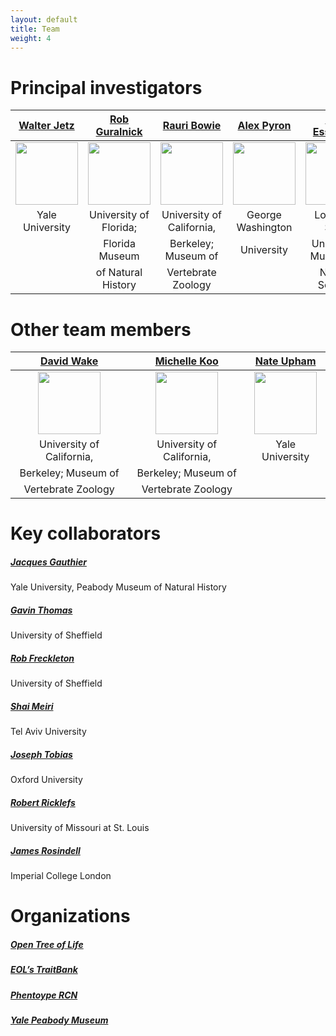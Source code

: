 ```yaml
---
layout: default
title: Team
weight: 4
---
```

# Principal investigators #

| [Walter Jetz](http://jetzlab.yale.edu/people/walter-jetz)  | [Rob Guralnick](https://sites.google.com/site/robgur/)  | [Rauri Bowie](https://ib.berkeley.edu/labs/bowie/about_rauri.html)  |[Alex Pyron](https://biology.columbian.gwu.edu/r-alexander-pyron)   | [Jake Esselstyn](http://www.museum.lsu.edu/esselstyn/)  |
|:----:   |:----:   |:----:   |:----:   |:----:   |
| <img src="http://vertlife.github.io/images/Walter.jpg" height="100" />  | <img src="http://vertlife.github.io/images/Rob.png" height="100" />  | <img src="http://vertlife.github.io/images/Rauri.JPG" height="100" />  | <img src="http://vertlife.github.io/images/Alex.jpg" height="100" />  | <img src="http://vertlife.github.io/images/Jake.png" height="100" />  |
| Yale University  | University of Florida; | University of California,  | George Washington  | Louisiana State  |
|   | Florida Museum  | Berkeley; Museum of   | University  | University; Museum of  |
|   | of Natural History  | Vertebrate Zoology  |   | Natural Science  |

# Other team members #

|[David Wake](https://ib.berkeley.edu/labs/wake/wakelab.htm)	|[Michelle Koo](http://mvz.berkeley.edu/Informatics_Lab.html)| [Nate Upham](http://jetzlab.yale.edu/people/nathan-upham) |
|:-:	|:---:	|:---:	|
| <img src="http://vertlife.github.io/images/DBW.jpg" height="100" />  	| <img src="http://vertlife.github.io/images/Michelle.jpg" height="100" />  	| <img src="http://vertlife.github.io/images/Nate.jpg" height="100" />  	|
| University of California,  	| University of California,  	| Yale University  	|
| Berkeley; Museum of  	| Berkeley; Museum of   	|   	|
| Vertebrate Zoology  	| Vertebrate Zoology  	|   	|

##### 

  

##### 

 

##### 



# Key collaborators #

##### [Jacques Gauthier](http://peabody.yale.edu/collections/vertebrate-paleontology/jacques-gauthier)
Yale University, Peabody Museum of Natural History

##### [Gavin Thomas](https://www.shef.ac.uk/aps/staff-and-students/acadstaff/thomas)
University of Sheffield

##### [Rob Freckleton](https://www.shef.ac.uk/aps/staff-and-students/acadstaff/freckleton)
University of Sheffield

##### [Shai Meiri](http://shaimeirilab.weebly.com/)
Tel Aviv University

##### [Joseph Tobias](http://www.zoo.ox.ac.uk/people/view/tobias_j.htm)
Oxford University

##### [Robert Ricklefs](http://www.umsl.edu/~ricklefsr/)
University of Missouri at St. Louis

##### [James Rosindell](http://www.imperial.ac.uk/people/j.rosindell)
Imperial College London

# Organizations #

##### [Open Tree of Life](http://blog.opentreeoflife.org/)

##### [EOL’s TraitBank](http://eol.org/info/516)

##### [Phentoype RCN](http://www.phenotypercn.org/)

##### [Yale Peabody Museum](http://peabody.yale.edu/)
